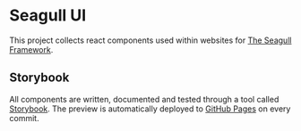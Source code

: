 # Seagull UI

This project collects react components used within websites for
[The Seagull Framework](https://seagull.technology).

## Storybook

All components are written, documented and tested through a tool called
[Storybook](https://storybook.js.org/). The preview is automatically deployed
to [GitHub Pages](http://seagull-js.github.io/ui) on every commit.
